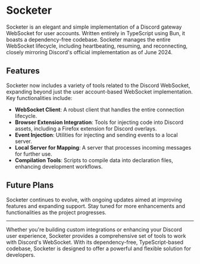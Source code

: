 # Socketer

Socketer is an elegant and simple implementation of a Discord gateway WebSocket for user accounts. Written entirely in TypeScript using Bun, it boasts a dependency-free codebase. Socketer manages the entire WebSocket lifecycle, including heartbeating, resuming, and reconnecting, closely mirroring Discord's official implementation as of June 2024.

## Features

Socketer now includes a variety of tools related to the Discord WebSocket, expanding beyond just the user account-based WebSocket implementation. Key functionalities include:

- **WebSocket Client**: A robust client that handles the entire connection lifecycle.
- **Browser Extension Integration**: Tools for injecting code into Discord assets, including a Firefox extension for Discord overlays.
- **Event Injection**: Utilities for injecting and sending events to a local server.
- **Local Server for Mapping**: A server that processes incoming messages for further use.
- **Compilation Tools**: Scripts to compile data into declaration files, enhancing development workflows.

## Future Plans

Socketer continues to evolve, with ongoing updates aimed at improving features and expanding support. Stay tuned for more enhancements and functionalities as the project progresses.

---

Whether you're building custom integrations or enhancing your Discord user experience, Socketer provides a comprehensive set of tools to work with Discord's WebSocket. With its dependency-free, TypeScript-based codebase, Socketer is designed to offer a powerful and flexible solution for developers.
